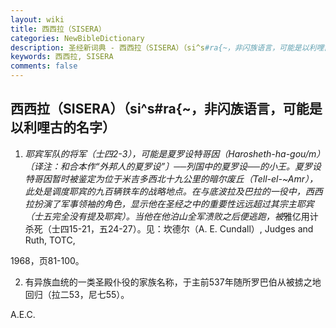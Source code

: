 ```yaml
---
layout: wiki
title: 西西拉（SISERA）
categories: NewBibleDictionary
description: 圣经新词典 - 西西拉（SISERA）（si^s#ra{~，非闪族语言，可能是以利哩古的名字）
keywords: 西西拉, SISERA
comments: false
---
```


## 西西拉（SISERA）（si^s#ra{~，非闪族语言，可能是以利哩古的名字）

1. *耶宾军队的将军（士四2-3），可能是夏罗设特哥因（Harosheth-ha-gou/m）〔译注：和合本作“外邦人的夏罗设”〕──列国中的夏罗设──的小王。夏罗设特哥因暂时被鉴定为位于米吉多西北十九公里的暗尔废丘（Tell-el-~Amr），此处是调度耶宾的九百辆铁车的战略地点。在与底波拉及巴拉的一役中，西西拉扮演了军事领袖的角色，显示他在圣经之中的重要性远远超过其宗主耶宾（士五完全没有提及耶宾）。当他在他泊山全军溃败之后便逃跑，被*雅亿用计杀死（士四15-21，五24-27）。见：坎德尔（A. E. Cundall）, Judges and Ruth, TOTC,

1968，页81-100。

2. 有异族血统的一类圣殿仆役的家族名称，于主前537年随所罗巴伯从被掳之地回归（拉二53，尼七55）。

A.E.C.








